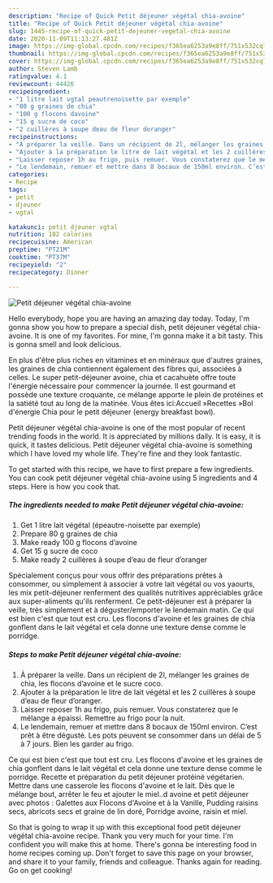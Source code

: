 ```yaml
---
description: "Recipe of Quick Petit déjeuner végétal chia-avoine"
title: "Recipe of Quick Petit déjeuner végétal chia-avoine"
slug: 1445-recipe-of-quick-petit-dejeuner-vegetal-chia-avoine
date: 2020-11-09T11:13:27.481Z
image: https://img-global.cpcdn.com/recipes/f365ea6253a9e8ff/751x532cq70/petit-dejeuner-vegetal-chia-avoine-photo-principale-de-la-recette.jpg
thumbnail: https://img-global.cpcdn.com/recipes/f365ea6253a9e8ff/751x532cq70/petit-dejeuner-vegetal-chia-avoine-photo-principale-de-la-recette.jpg
cover: https://img-global.cpcdn.com/recipes/f365ea6253a9e8ff/751x532cq70/petit-dejeuner-vegetal-chia-avoine-photo-principale-de-la-recette.jpg
author: Steven Lamb
ratingvalue: 4.1
reviewcount: 44426
recipeingredient:
- "1 litre lait vgtal peautrenoisette par exemple"
- "80 g graines de chia"
- "100 g flocons davoine"
- "15 g sucre de coco"
- "2 cuillères à soupe deau de fleur doranger"
recipeinstructions:
- "À préparer la veille. Dans un récipient de 2l, mélanger les graines de chia, les flocons d’avoine et le sucre coco."
- "Ajouter à la préparation le litre de lait végétal et les 2 cuillères à soupe d’eau de fleur d’oranger."
- "Laisser reposer 1h au frigo, puis remuer. Vous constaterez que le mélange a épaissi. Remettre au frigo pour la nuit."
- "Le lendemain, remuer et mettre dans 8 bocaux de 150ml environ. C’est prêt à être dégusté. Les pots peuvent se consommer dans un délai de 5 à 7 jours. Bien les garder au frigo."
categories:
- Recipe
tags:
- petit
- djeuner
- vgtal

katakunci: petit djeuner vgtal 
nutrition: 182 calories
recipecuisine: American
preptime: "PT21M"
cooktime: "PT37M"
recipeyield: "2"
recipecategory: Dinner

---
```



![Petit déjeuner végétal chia-avoine](https://img-global.cpcdn.com/recipes/f365ea6253a9e8ff/751x532cq70/petit-dejeuner-vegetal-chia-avoine-photo-principale-de-la-recette.jpg)

Hello everybody, hope you are having an amazing day today. Today, I'm gonna show you how to prepare a special dish, petit déjeuner végétal chia-avoine. It is one of my favorites. For mine, I'm gonna make it a bit tasty. This is gonna smell and look delicious.

En plus d&#39;être plus riches en vitamines et en minéraux que d&#39;autres graines, les graines de chia contiennent également des fibres qui, associées à celles. Le super petit-déjeuner avoine, chia et cacahuète offre toute l&#39;énergie nécessaire pour commencer la journée. Il est gourmand et possède une texture croquante, ce mélange apporte le plein de protéines et la satiété tout au long de la matinée. Vous êtes ici:Accueil »Recettes »Bol d&#39;énergie Chia pour le petit déjeuner (energy breakfast bowl).

Petit déjeuner végétal chia-avoine is one of the most popular of recent trending foods in the world. It is appreciated by millions daily. It is easy, it is quick, it tastes delicious. Petit déjeuner végétal chia-avoine is something which I have loved my whole life. They're fine and they look fantastic.


To get started with this recipe, we have to first prepare a few ingredients. You can cook petit déjeuner végétal chia-avoine using 5 ingredients and 4 steps. Here is how you cook that.

<!--inarticleads1-->

##### The ingredients needed to make Petit déjeuner végétal chia-avoine:

1. Get 1 litre lait végétal (épeautre-noisette par exemple)
1. Prepare 80 g graines de chia
1. Make ready 100 g flocons d’avoine
1. Get 15 g sucre de coco
1. Make ready 2 cuillères à soupe d’eau de fleur d’oranger


Spécialement conçus pour vous offrir des préparations prêtes à consommer, ou simplement à associer à votre lait végétal ou vos yaourts, les mix petit-déjeuner renferment des qualités nutritives appréciables grâce aux super-aliments qu&#39;ils renferment. Ce petit-déjeuner est à préparer la veille, très simplement et à déguster/emporter le lendemain matin. Ce qui est bien c&#39;est que tout est cru. Les flocons d&#39;avoine et les graines de chia gonflent dans le lait végétal et cela donne une texture dense comme le porridge. 

<!--inarticleads2-->

##### Steps to make Petit déjeuner végétal chia-avoine:

1. À préparer la veille. Dans un récipient de 2l, mélanger les graines de chia, les flocons d’avoine et le sucre coco.
1. Ajouter à la préparation le litre de lait végétal et les 2 cuillères à soupe d’eau de fleur d’oranger.
1. Laisser reposer 1h au frigo, puis remuer. Vous constaterez que le mélange a épaissi. Remettre au frigo pour la nuit.
1. Le lendemain, remuer et mettre dans 8 bocaux de 150ml environ. C’est prêt à être dégusté. Les pots peuvent se consommer dans un délai de 5 à 7 jours. Bien les garder au frigo.


Ce qui est bien c&#39;est que tout est cru. Les flocons d&#39;avoine et les graines de chia gonflent dans le lait végétal et cela donne une texture dense comme le porridge. Recette et préparation du petit déjeuner protéiné végétarien. Mettre dans une casserole les flocons d&#39;avoine et le lait. Dès que le mélange bout, arrêter le feu et ajouter le miel..d avoine et petit déjeuner avec photos : Galettes aux Flocons d&#39;Avoine et à la Vanille, Pudding raisins secs, abricots secs et graine de lin doré, Porridge avoine, raisin et miel. 

So that is going to wrap it up with this exceptional food petit déjeuner végétal chia-avoine recipe. Thank you very much for your time. I'm confident you will make this at home. There's gonna be interesting food in home recipes coming up. Don't forget to save this page on your browser, and share it to your family, friends and colleague. Thanks again for reading. Go on get cooking!
